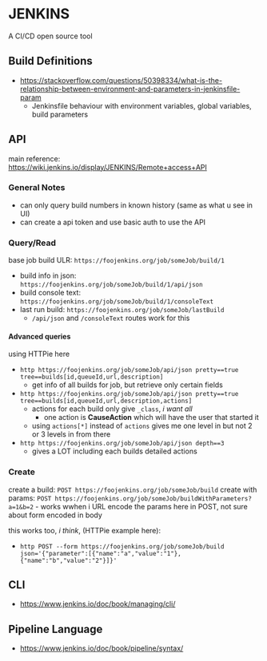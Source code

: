 # JENKINS
A CI/CD open source tool

## Build Definitions
- https://stackoverflow.com/questions/50398334/what-is-the-relationship-between-environment-and-parameters-in-jenkinsfile-param
    - Jenkinsfile behaviour with environment variables, global variables, build parameters


## API
main reference: https://wiki.jenkins.io/display/JENKINS/Remote+access+API

### General Notes
- can only query build numbers in known history (same as what u see in UI)
- can create a api token and use basic auth to use the API

### Query/Read
base job build ULR: `https://foojenkins.org/job/someJob/build/1`
- build info in json: `https://foojenkins.org/job/someJob/build/1/api/json`
- build console text: `https://foojenkins.org/job/someJob/build/1/consoleText`
- last run build: `https://foojenkins.org/job/someJob/lastBuild`
    - `/api/json` and `/consoleText` routes work for this

#### Advanced queries
using HTTPie here
- `http https://foojenkins.org/job/someJob/api/json pretty==true tree==builds[id,queueId,url,description]`
    - get info of all builds for job, but retrieve only certain fields
- `http https://foojenkins.org/job/someJob/api/json pretty==true tree==builds[id,queueId,url,description,actions]`
    - actions for each build only give `_class`, _i want all_
        - one action is **CauseAction** which will have the user that started it
    - using `actions[*]` instead of `actions` gives me one level in but not 2 or 3 levels in from there
- `http https://foojenkins.org/job/someJob/api/json depth==3`
     - gives a LOT including each builds detailed actions


### Create
create a build: `POST https://foojenkins.org/job/someJob/build`
create with params: `POST https://foojenkins.org/job/someJob/buildWithParameters?a=1&b=2`
    - works wwhen i URL encode the params here in POST, not sure about form encoded in body

this works too, _i think_, (HTTPie example here):
- `http POST --form https://foojenkins.org/job/someJob/build json='{"parameter":[{"name":"a","value":"1"},{"name":"b","value":"2"}]}'`

## CLI
- https://www.jenkins.io/doc/book/managing/cli/

## Pipeline Language
- https://www.jenkins.io/doc/book/pipeline/syntax/
